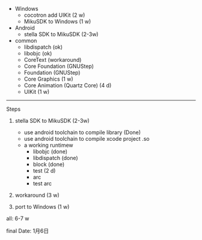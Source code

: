 * Windows
	* cocotron add UIKit (2 w)
	* MikuSDK to Windows (1 w)
* Android
	* stella SDK to MikuSDK (2-3w)
* common
	* libdispatch (ok)
	* libobjc (ok)
	* CoreText (workaround)
	* Core Foundation (GNUStep)
	* Foundation (GNUStep)
	* Core Graphics (1 w)
	* Core Animation (Quartz Core) (4 d)
	* UIKit (1 w)

	
-----

Steps

 1. stella SDK to MikuSDK (2-3w) 
 	* use android toolchain to compile library (Done)
 	* use android toolchain to compile xcode project .so
 	* a working runtimew
 		* libobjc (done)
 		* libdispatch (done)
 		* block (done)
		* test (2 d)
		* arc
		* test arc
 	
 2. workaround (3 w)
 3. port to Windows (1 w)
 
 all: 6-7 w
 
 final Date: 1月6日
